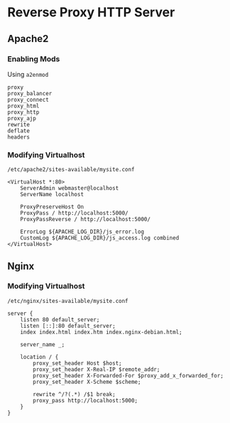# Reverse Proxy HTTP Server

## Apache2

### Enabling Mods
Using `a2enmod`
```
proxy
proxy_balancer
proxy_connect
proxy_html
proxy_http
proxy_ajp
rewrite
deflate
headers
```

### Modifying Virtualhost
`/etc/apache2/sites-available/mysite.conf`
```
<VirtualHost *:80>
    ServerAdmin webmaster@localhost
    ServerName localhost

    ProxyPreserveHost On
    ProxyPass / http://localhost:5000/
    ProxyPassReverse / http://localhost:5000/

	ErrorLog ${APACHE_LOG_DIR}/js_error.log
	CustomLog ${APACHE_LOG_DIR}/js_access.log combined
</VirtualHost>
```

## Nginx

### Modifying Virtualhost
`/etc/nginx/sites-available/mysite.conf`
```
server {
	listen 80 default_server;
	listen [::]:80 default_server;
	index index.html index.htm index.nginx-debian.html;

	server_name _;

	location / {
        proxy_set_header Host $host;
        proxy_set_header X-Real-IP $remote_addr;
        proxy_set_header X-Forwarded-For $proxy_add_x_forwarded_for;
        proxy_set_header X-Scheme $scheme;

        rewrite ^/?(.*) /$1 break;
        proxy_pass http://localhost:5000;
	}
}
```
